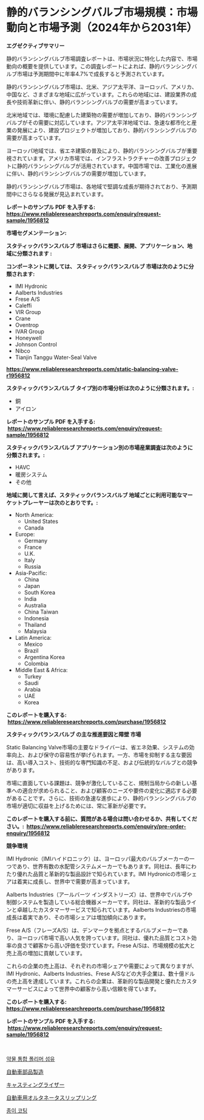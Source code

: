 <p><h1>静的バランシングバルブ市場規模：市場動向と市場予測（2024年から2031年）</h1></p><p><strong>エグゼクティブサマリー</strong></p>
<p><p>静的バランシングバルブ市場調査レポートは、市場状況に特化した内容で、市場動向の概要を提供しています。この調査レポートによれば、静的バランシングバルブ市場は予測期間中に年率4.7%で成長すると予測されています。</p><p>静的バランシングバルブ市場は、北米、アジア太平洋、ヨーロッパ、アメリカ、中国など、さまざまな地域に広がっています。これらの地域には、建設業界の成長や技術革新に伴い、静的バランシングバルブの需要が高まっています。</p><p>北米地域では、環境に配慮した建築物の需要が増加しており、静的バランシングバルブがその需要に対応しています。アジア太平洋地域では、急速な都市化と産業の発展により、建設プロジェクトが増加しており、静的バランシングバルブの需要が高まっています。</p><p>ヨーロッパ地域では、省エネ建築の普及により、静的バランシングバルブが重要視されています。アメリカ市場では、インフラストラクチャーの改善プロジェクトに静的バランシングバルブが活用されています。中国市場では、工業化の進展に伴い、静的バランシングバルブの需要が増加しています。</p><p>静的バランシングバルブ市場は、各地域で堅調な成長が期待されており、予測期間中にさらなる発展が見込まれています。</p></p>
<p><strong>レポートのサンプル PDF を入手する: <a href="https://www.reliableresearchreports.com/enquiry/request-sample/1956812">https://www.reliableresearchreports.com/enquiry/request-sample/1956812</a></strong></p>
<p><strong>市場セグメンテーション:</strong></p>
<p><strong> スタティックバランスバルブ 市場はさらに概要、展開、アプリケーション、地域に分類されます :</strong></p>
<p><strong>コンポーネントに関しては、 スタティックバランスバルブ 市場は次のように分類されます: &nbsp;</strong></p>
<p><ul><li>IMI Hydronic</li><li>Aalberts Industries</li><li>Frese A/S</li><li>Caleffi</li><li>VIR Group</li><li>Crane</li><li>Oventrop</li><li>IVAR Group</li><li>Honeywell</li><li>Johnson Control</li><li>Nibco</li><li>Tianjin Tanggu Water-Seal Valve</li></ul></p>
<p><strong><a href="https://www.reliableresearchreports.com/static-balancing-valve-r1956812">https://www.reliableresearchreports.com/static-balancing-valve-r1956812</a></strong></p>
<p><strong> スタティックバランスバルブ タイプ別の市場分析は次のように分類されます。:</strong></p>
<p><ul><li>銅</li><li>アイロン</li></ul></p>
<p><strong>レポートのサンプル PDF を入手する: &nbsp;<a href="https://www.reliableresearchreports.com/enquiry/request-sample/1956812">https://www.reliableresearchreports.com/enquiry/request-sample/1956812</a></strong></p>
<p><strong> スタティックバランスバルブ アプリケーション別の市場産業調査は次のように分類されます。:</strong></p>
<p><ul><li>HAVC</li><li>暖房システム</li><li>その他</li></ul></p>
<p><strong>地域に関して言えば、スタティックバランスバルブ 地域ごとに利用可能なマーケットプレーヤーは次のとおりです。:</strong></p>
<p><ul>
    <li>
        North America:
        <ul>
            <li>United States</li>
            <li>Canada</li>
        </ul>
    </li>
    <li>
        Europe:
        <ul>
            <li>Germany</li>
            <li>France</li>
            <li>U.K.</li>
            <li>Italy</li>
            <li>Russia</li>
        </ul>
    </li>
    <li>
        Asia-Pacific:
        <ul>
            <li>China</li>
            <li>Japan</li>
            <li>South Korea</li>
            <li>India</li>
            <li>Australia</li>
            <li>China Taiwan</li>
            <li>Indonesia</li>
            <li>Thailand</li>
            <li>Malaysia</li>
        </ul>
    </li>
    <li>
        Latin America:
        <ul>
            <li>Mexico</li>
            <li>Brazil</li>
            <li>Argentina Korea</li>
            <li>Colombia</li>
        </ul>
    </li>
    <li>
        Middle East & Africa:
        <ul>
            <li>Turkey</li>
            <li>Saudi</li>
            <li>Arabia</li>
            <li>UAE</li>
            <li>Korea</li>
        </ul>
    </li>
    </ul></p>
<p><strong>このレポートを購入する: &nbsp;<a href="https://www.reliableresearchreports.com/purchase/1956812">https://www.reliableresearchreports.com/purchase/1956812</a></strong></p>
<p><strong>スタティックバランスバルブ の主な推進要因と障壁 市場</strong></p>
<p><p>Static Balancing Valve市場の主要なドライバーは、省エネ効果、システムの効率向上、および保守の容易性が挙げられます。一方、市場を抑制する主な要因は、高い導入コスト、技術的な専門知識の不足、および伝統的なバルブとの競争があります。</p><p>市場に直面している課題は、競争が激化していること、規制当局からの新しい基準への適合が求められること、および顧客のニーズや要件の変化に適応する必要があることです。さらに、技術の急速な進歩により、静的バランシングバルブの市場が適切に収益を上げるためには、常に革新が必要です。</p></p>
<p><strong>このレポートを購入する前に、質問がある場合は問い合わせるか、共有してください。:&nbsp; <a href="https://www.reliableresearchreports.com/enquiry/pre-order-enquiry/1956812">https://www.reliableresearchreports.com/enquiry/pre-order-enquiry/1956812</a></strong></p>
<p><strong>競争環境</strong></p>
<p><p>IMI Hydronic（IMIハイドロニック）は、ヨーロッパ最大のバルブメーカーの一つであり、世界有数の水配管システムメーカーでもあります。同社は、長年にわたり優れた品質と革新的な製品設計で知られています。IMI Hydronicの市場シェアは着実に成長し、世界中で需要が高まっています。</p><p>Aalberts Industries（アールバーツ インダストリーズ）は、世界中でバルブや制御システムを製造している総合機器メーカーです。同社は、革新的な製品ラインと卓越したカスタマーサービスで知られています。Aalberts Industriesの市場成長は着実であり、その市場シェアは増加傾向にあります。</p><p>Frese A/S（フレーズA/S）は、デンマークを拠点とするバルブメーカーであり、ヨーロッパ市場で高い人気を誇っています。同社は、優れた品質とコスト効率の良さで顧客から高い評価を受けています。Frese A/Sは、市場規模の拡大と売上高の増加に貢献しています。</p><p>これらの企業の売上高は、それぞれの市場シェアや需要によって異なりますが、IMI Hydronic、Aalberts Industries、Frese A/Sなどの大手企業は、数十億ドルの売上高を達成しています。これらの企業は、革新的な製品開発と優れたカスタマーサービスによって世界中の顧客から高い信頼を得ています。</p></p>
<p><strong>このレポートを購入する: &nbsp; <a href="https://www.reliableresearchreports.com/purchase/1956812">https://www.reliableresearchreports.com/purchase/1956812</a></strong></p>
<p><strong>レポートのサンプル PDF を入手する: &nbsp;<a href="https://www.reliableresearchreports.com/enquiry/request-sample/1956812">https://www.reliableresearchreports.com/enquiry/request-sample/1956812</a></strong><strong></strong></p>
<p>&nbsp;</p>
<p><p><a href="https://medium.com/@percymckty3ytenzie89676/%EC%95%BD%EB%AC%BC-%ED%86%B5%ED%95%A9-%ED%8F%B4%EB%A6%AC%EB%A8%B8-%EC%84%AC%EC%9C%A0-%EC%8B%9C%EC%9E%A5-2031%EB%85%84%EA%B9%8C%EC%A7%80%EC%9D%98-%ED%8A%B8%EB%A0%8C%EB%93%9C-%EC%98%88%EC%B8%A1-%EB%B0%8F-%EA%B2%BD%EC%9F%81-%EB%B6%84%EC%84%9D-d049cdceaec0">약물 통합 폴리머 섬유</a></p><p><a href="https://medium.com/@zackaryhalvorson2023/%E8%87%AA%E5%8B%95%E8%BB%8A%E9%83%A8%E5%93%81%E8%A3%BD%E9%80%A0%E6%A5%AD%E5%B8%82%E5%A0%B4%E3%81%AF-2031%E5%B9%B4%E3%81%BE%E3%81%A7%E3%81%AE%E5%B8%82%E5%A0%B4%E3%82%B7%E3%82%A7%E3%82%A2-%E8%A6%8F%E6%A8%A1-%E4%BA%88%E6%B8%AC%E3%81%AB%E7%84%A6%E7%82%B9%E3%82%92%E5%BD%93%E3%81%A6%E3%81%A6%E3%81%84%E3%81%BE%E3%81%99-bc1aa471ecd5">自動車部品製造</a></p><p><a href="https://github.com/Calvi3ynJerde867/Market-Research-Report-List-1/blob/main/897566818908.md">キャスティングライザー</a></p><p><a href="https://github.com/JacksonWiza1924/Market-Research-Report-List-1/blob/main/586275418909.md">自動車用オルタネータスリップリング</a></p><p><a href="https://github.com/RichardLueilwitz787/Market-Research-Report-List-1/blob/main/491683817685.md">종이 코팅</a></p></p>